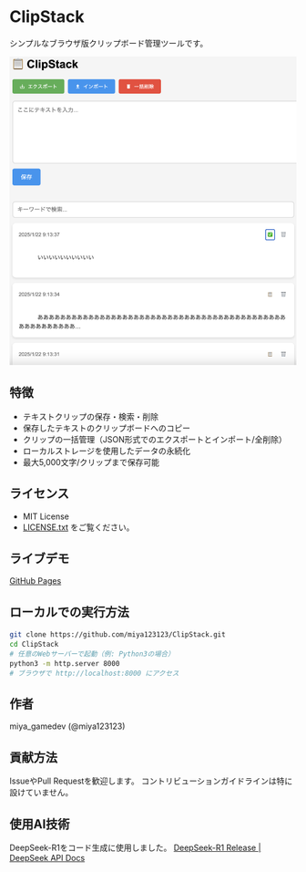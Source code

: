 # ClipStack

シンプルなブラウザ版クリップボード管理ツールです。

![スクリーンショット](https://github.com/miya123123/ClipStack/blob/main/screenshot.png)

## 特徴
- テキストクリップの保存・検索・削除
- 保存したテキストのクリップボードへのコピー
- クリップの一括管理（JSON形式でのエクスポートとインポート/全削除）
- ローカルストレージを使用したデータの永続化
- 最大5,000文字/クリップまで保存可能

## ライセンス
- MIT License 
- [LICENSE.txt](https://github.com/miya123123/ClipStack/blob/main/LICENSE) をご覧ください。

## ライブデモ
[GitHub Pages](https://miya123123.github.io/ClipStack/)

## ローカルでの実行方法
```bash
git clone https://github.com/miya123123/ClipStack.git
cd ClipStack
# 任意のWebサーバーで起動（例: Python3の場合）
python3 -m http.server 8000
# ブラウザで http://localhost:8000 にアクセス
```

## 作者
miya_gamedev (@miya123123)

## 貢献方法
IssueやPull Requestを歓迎します。
コントリビューションガイドラインは特に設けていません。

## 使用AI技術
DeepSeek-R1をコード生成に使用しました。
[DeepSeek-R1 Release | DeepSeek API Docs](https://api-docs.deepseek.com/news/news250120)